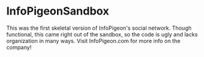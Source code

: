# InfoPigeonSandbox
This was the first skeletal version of InfoPigeon's social network. Though functional, this came right out of the sandbox, so the code is ugly and lacks organization in many ways. Visit InfoPigeon.com for more info on the company!
